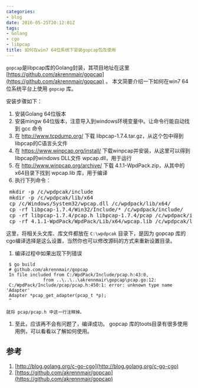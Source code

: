 ```yaml
---
categories:
- blog
date: 2016-05-25T20:12:01Z
tags:
- Golang
- cgo
- libpcap
title: 如何在win7 64位系统下安装gopcap包及使用
---
```


`gopcap`是libpcap库的Golang封装，其项目地址在这里 [https://github.com/akrennmair/gopcap](https://github.com/akrennmair/gopcap) 。
本文简要介绍一下如何在win7 64位系统平台上使用 `gopcap` 库。

安装步骤如下：

1. 安装Golang 64位版本
1. 安装mingw 64位版本，注意导入到windows环境变量中。让命令行能自动找到 gcc 命令
1. 在 http://www.tcpdump.org/ 下载 libpcap-1.7.4.tar.gz，从这个包中得到libpcap的C语言头文件
1. 在 https://www.winpcap.org/install/ 下载winpcap并安装，从这里可以得到libpcap的windows DLL文件 wpcap.dll，用于运行
1. 在 http://www.winpcap.org/archive/ 下载 4.1.1-WpdPack.zip，从其中的x64目录下找到 wpcap.lib 库，用于编译
1. 执行下列命令：
<pre>
 mkdir -p /c/wpdpcak/include
 mkdir -p /c/wpdpcak/lib/x64
 cp /c/Windows/System32/wpcap.dll /c/wpdpack/lib/x64/
 cp -rf libpcap-1.7.4/Win32/Include/* /c/wpdpack/include/
 cp -rf libpcap-1.7.4/pcap.h libpcap-1.7.4/pcap /c/wpdpack/include/
 cp -rf 4.1.1-WpdPack/WpdPack/Lib/x64/wpcap.lib /c/wpdpcak/lib/x64
</pre>
这里，将相关头文库、库文件都放在 `C:\wpdpcak` 目录下，是因为 gopcap 库的cgo编译选择是这么设置，当然你也可以修改源码的方式来重新设置目录。 
1. 编译过程中如果出现下列错误
```shell
 $ go build
 # github.com/akrennmair/gopcap
 In file included from C:/WpdPack/Include/pcap.h:43:0,
              from ..\..\..\akrennmair\gopcap\pcap.go:12:
 C:/WpdPack/Include/pcap/pcap.h:450:1: error: unknown type name 'Adapter'
 Adapter *pcap_get_adapter(pcap_t *p);
 ^
```
    就将 pcap/pcap.h 中这一行注释掉。
1. 至此，应该再不会有问题了，编译成功。 gopcap 库的toots目录有很多使用用例，可以看看以了解如何使用。

## 参考

1. [http://blog.golang.org/c-go-cgo](http://blog.golang.org/c-go-cgo)
2. [https://github.com/akrennmair/gopcap](https://github.com/akrennmair/gopcap)





